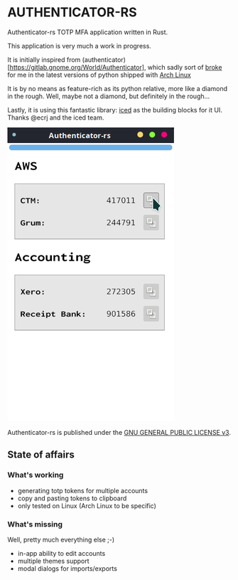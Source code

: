 AUTHENTICATOR-RS
==================
Authenticator-rs TOTP MFA application written in Rust.

This application is very much a work in progress.

It is initially inspired from (authenticator)[https://gitlab.gnome.org/World/Authenticator], which sadly sort of 
[broke](https://aur.archlinux.org/packages/authenticator/) for me 
in the latest versions of python shipped with [Arch Linux](https://www.archlinux.org/) 

It is by no means as feature-rich as its python relative, more like a diamond in the rough. Well, maybe not a diamond, 
but definitely in the rough...

Lastly, it is using this fantastic library: [iced](https://github.com/hecrj/iced) as the building blocks for it UI.
Thanks @ecrj and the iced team.

![authenticator-rs](authenticator-rs.png "Authenticator RS")

Authenticator-rs is published under the [GNU GENERAL PUBLIC LICENSE v3](./README.md).

## State of affairs

### What's working

* generating totp tokens for multiple accounts
* copy and pasting tokens to clipboard
* only tested on Linux (Arch Linux to be specific)

### What's missing

Well, pretty much everything else ;-)

* in-app ability to edit accounts
* multiple themes support
* modal dialogs for imports/exports

